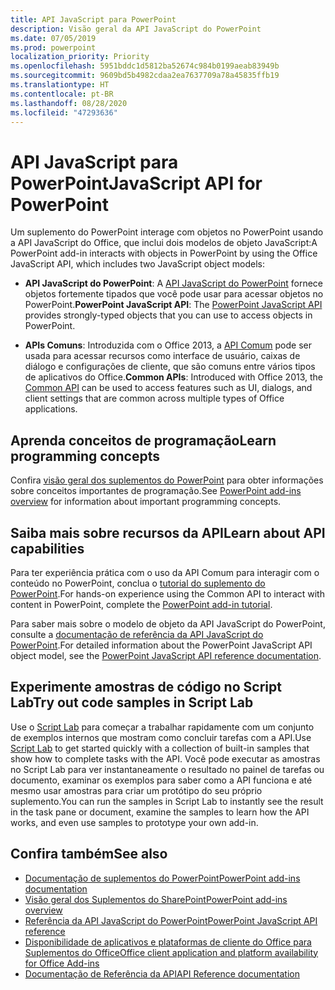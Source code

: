 ```yaml
---
title: API JavaScript para PowerPoint
description: Visão geral da API JavaScript do PowerPoint
ms.date: 07/05/2019
ms.prod: powerpoint
localization_priority: Priority
ms.openlocfilehash: 5951bddc1d5812ba52674c984b0199aeab83949b
ms.sourcegitcommit: 9609bd5b4982cdaa2ea7637709a78a45835ffb19
ms.translationtype: HT
ms.contentlocale: pt-BR
ms.lasthandoff: 08/28/2020
ms.locfileid: "47293636"
---
```

# <a name="javascript-api-for-powerpoint"></a><span data-ttu-id="08269-103">API JavaScript para PowerPoint</span><span class="sxs-lookup"><span data-stu-id="08269-103">JavaScript API for PowerPoint</span></span>

<span data-ttu-id="08269-104">Um suplemento do PowerPoint interage com objetos no PowerPoint usando a API JavaScript do Office, que inclui dois modelos de objeto JavaScript:</span><span class="sxs-lookup"><span data-stu-id="08269-104">A PowerPoint add-in interacts with objects in PowerPoint by using the Office JavaScript API, which includes two JavaScript object models:</span></span>

* <span data-ttu-id="08269-105">**API JavaScript do PowerPoint**: A [API JavaScript do PowerPoint](/javascript/api/powerpoint) fornece objetos fortemente tipados que você pode usar para acessar objetos no PowerPoint.</span><span class="sxs-lookup"><span data-stu-id="08269-105">**PowerPoint JavaScript API**: The [PowerPoint JavaScript API](/javascript/api/powerpoint) provides strongly-typed objects that you can use to access objects in PowerPoint.</span></span>

* <span data-ttu-id="08269-106">**APIs Comuns**: Introduzida com o Office 2013, a [API Comum](/javascript/api/office) pode ser usada para acessar recursos como interface de usuário, caixas de diálogo e configurações de cliente, que são comuns entre vários tipos de aplicativos do Office.</span><span class="sxs-lookup"><span data-stu-id="08269-106">**Common APIs**: Introduced with Office 2013, the [Common API](/javascript/api/office) can be used to access features such as UI, dialogs, and client settings that are common across multiple types of Office applications.</span></span>

## <a name="learn-programming-concepts"></a><span data-ttu-id="08269-107">Aprenda conceitos de programação</span><span class="sxs-lookup"><span data-stu-id="08269-107">Learn programming concepts</span></span>

<span data-ttu-id="08269-108">Confira [visão geral dos suplementos do PowerPoint](../../powerpoint/powerpoint-add-ins.md) para obter informações sobre conceitos importantes de programação.</span><span class="sxs-lookup"><span data-stu-id="08269-108">See [PowerPoint add-ins overview](../../powerpoint/powerpoint-add-ins.md) for information about important programming concepts.</span></span>

## <a name="learn-about-api-capabilities"></a><span data-ttu-id="08269-109">Saiba mais sobre recursos da API</span><span class="sxs-lookup"><span data-stu-id="08269-109">Learn about API capabilities</span></span>

<span data-ttu-id="08269-110">Para ter experiência prática com o uso da API Comum para interagir com o conteúdo no PowerPoint, conclua o [tutorial do suplemento do PowerPoint](../../tutorials/powerpoint-tutorial.md).</span><span class="sxs-lookup"><span data-stu-id="08269-110">For hands-on experience using the Common API to interact with content in PowerPoint, complete the [PowerPoint add-in tutorial](../../tutorials/powerpoint-tutorial.md).</span></span>

<span data-ttu-id="08269-111">Para saber mais sobre o modelo de objeto da API JavaScript do PowerPoint, consulte a [documentação de referência da API JavaScript do PowerPoint](/javascript/api/powerpoint).</span><span class="sxs-lookup"><span data-stu-id="08269-111">For detailed information about the PowerPoint JavaScript API object model, see the [PowerPoint JavaScript API reference documentation](/javascript/api/powerpoint).</span></span>

## <a name="try-out-code-samples-in-script-lab"></a><span data-ttu-id="08269-112">Experimente amostras de código no Script Lab</span><span class="sxs-lookup"><span data-stu-id="08269-112">Try out code samples in Script Lab</span></span>

<span data-ttu-id="08269-113">Use o [Script Lab](../../overview/explore-with-script-lab.md) para começar a trabalhar rapidamente com um conjunto de exemplos internos que mostram como concluir tarefas com a API.</span><span class="sxs-lookup"><span data-stu-id="08269-113">Use [Script Lab](../../overview/explore-with-script-lab.md) to get started quickly with a collection of built-in samples that show how to complete tasks with the API.</span></span> <span data-ttu-id="08269-114">Você pode executar as amostras no Script Lab para ver instantaneamente o resultado no painel de tarefas ou documento, examinar os exemplos para saber como a API funciona e até mesmo usar amostras para criar um protótipo do seu próprio suplemento.</span><span class="sxs-lookup"><span data-stu-id="08269-114">You can run the samples in Script Lab to instantly see the result in the task pane or document, examine the samples to learn how the API works, and even use samples to prototype your own add-in.</span></span>

## <a name="see-also"></a><span data-ttu-id="08269-115">Confira também</span><span class="sxs-lookup"><span data-stu-id="08269-115">See also</span></span>

- [<span data-ttu-id="08269-116">Documentação de suplementos do PowerPoint</span><span class="sxs-lookup"><span data-stu-id="08269-116">PowerPoint add-ins documentation</span></span>](../../powerpoint/index.yml)
- [<span data-ttu-id="08269-117">Visão geral dos Suplementos do SharePoint</span><span class="sxs-lookup"><span data-stu-id="08269-117">PowerPoint add-ins overview</span></span>](../../powerpoint/powerpoint-add-ins.md)
- [<span data-ttu-id="08269-118">Referência da API JavaScript do PowerPoint</span><span class="sxs-lookup"><span data-stu-id="08269-118">PowerPoint JavaScript API reference</span></span>](/javascript/api/powerpoint)
- [<span data-ttu-id="08269-119">Disponibilidade de aplicativos e plataformas de cliente do Office para Suplementos do Office</span><span class="sxs-lookup"><span data-stu-id="08269-119">Office client application and platform availability for Office Add-ins</span></span>](../../overview/office-add-in-availability.md)
- [<span data-ttu-id="08269-120">Documentação de Referência da API</span><span class="sxs-lookup"><span data-stu-id="08269-120">API Reference documentation</span></span>](../javascript-api-for-office.md)
